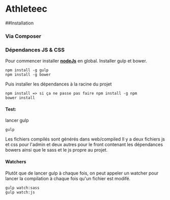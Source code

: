 # Athleteec
##Installation
### Via Composer
### Dépendances JS & CSS
Pour commencer installer [**nodeJs**](https://nodejs.org/en/) en global.
Installer gulp et bower.
```
npm install -g gulp
npm install -g bower
```
Puis installer les dépendances à la racine du projet
```
npm install => si ça ne passe pas faire npm install -g npm
bower install
```
#### Test:
lancer gulp
```
gulp
```
Les fichiers compilés sont générés dans web/compiled
Il y a deux fichiers js et css pour l'admin et deux autres pour le front contenant les dépendances bowers ainsi que le sass et le js propre au projet.

#### Watchers
Plutôt que de lancer gulp à chaque fois, on peut appeler un watcher pour lancer la compilation à chaque fois qu'un fichier est modifé.
```
gulp watch:sass
gulp watch:js
```

